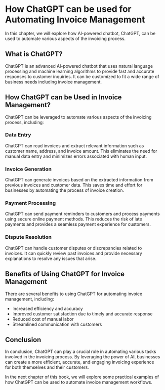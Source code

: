 How ChatGPT can be used for Automating Invoice Management
===========================================================================================

In this chapter, we will explore how AI-powered chatbot, ChatGPT, can be used to automate various aspects of the invoicing process.

What is ChatGPT?
----------------

ChatGPT is an advanced AI-powered chatbot that uses natural language processing and machine learning algorithms to provide fast and accurate responses to customer inquiries. It can be customized to fit a wide range of business needs including invoice management.

How ChatGPT can be Used in Invoice Management?
----------------------------------------------

ChatGPT can be leveraged to automate various aspects of the invoicing process, including:

### Data Entry

ChatGPT can read invoices and extract relevant information such as customer name, address, and invoice amount. This eliminates the need for manual data entry and minimizes errors associated with human input.

### Invoice Generation

ChatGPT can generate invoices based on the extracted information from previous invoices and customer data. This saves time and effort for businesses by automating the process of invoice creation.

### Payment Processing

ChatGPT can send payment reminders to customers and process payments using secure online payment methods. This reduces the risk of late payments and provides a seamless payment experience for customers.

### Dispute Resolution

ChatGPT can handle customer disputes or discrepancies related to invoices. It can quickly review past invoices and provide necessary explanations to resolve any issues that arise.

Benefits of Using ChatGPT for Invoice Management
------------------------------------------------

There are several benefits to using ChatGPT for automating invoice management, including:

* Increased efficiency and accuracy
* Improved customer satisfaction due to timely and accurate response
* Reduced cost of manual labor
* Streamlined communication with customers

Conclusion
----------

In conclusion, ChatGPT can play a crucial role in automating various tasks involved in the invoicing process. By leveraging the power of AI, businesses can create a more efficient, accurate, and engaging invoicing experience for both themselves and their customers.

In the next chapter of this book, we will explore some practical examples of how ChatGPT can be used to automate invoice management workflows.
